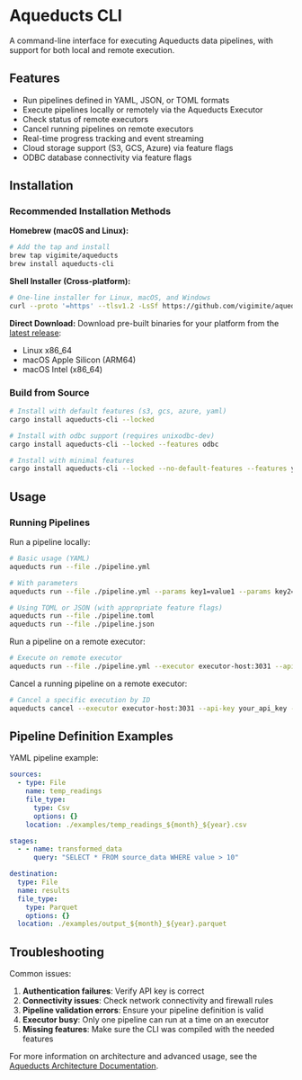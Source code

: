 # Aqueducts CLI

A command-line interface for executing Aqueducts data pipelines, with support for both local and remote execution.

## Features

- Run pipelines defined in YAML, JSON, or TOML formats
- Execute pipelines locally or remotely via the Aqueducts Executor
- Check status of remote executors
- Cancel running pipelines on remote executors
- Real-time progress tracking and event streaming
- Cloud storage support (S3, GCS, Azure) via feature flags
- ODBC database connectivity via feature flags

## Installation

### Recommended Installation Methods

**Homebrew (macOS and Linux):**
```bash
# Add the tap and install
brew tap vigimite/aqueducts
brew install aqueducts-cli
```

**Shell Installer (Cross-platform):**
```bash
# One-line installer for Linux, macOS, and Windows
curl --proto '=https' --tlsv1.2 -LsSf https://github.com/vigimite/aqueducts/releases/latest/download/aqueducts-installer.sh | sh
```

**Direct Download:**
Download pre-built binaries for your platform from the [latest release](https://github.com/vigimite/aqueducts/releases/latest):
- Linux x86_64
- macOS Apple Silicon (ARM64)  
- macOS Intel (x86_64)

### Build from Source

```bash
# Install with default features (s3, gcs, azure, yaml)
cargo install aqueducts-cli --locked

# Install with odbc support (requires unixodbc-dev)
cargo install aqueducts-cli --locked --features odbc

# Install with minimal features
cargo install aqueducts-cli --locked --no-default-features --features yaml
```

## Usage

### Running Pipelines

Run a pipeline locally:

```bash
# Basic usage (YAML)
aqueducts run --file ./pipeline.yml

# With parameters
aqueducts run --file ./pipeline.yml --params key1=value1 --params key2=value2

# Using TOML or JSON (with appropriate feature flags)
aqueducts run --file ./pipeline.toml
aqueducts run --file ./pipeline.json
```

Run a pipeline on a remote executor:

```bash
# Execute on remote executor
aqueducts run --file ./pipeline.yml --executor executor-host:3031 --api-key your_api_key
```

Cancel a running pipeline on a remote executor:

```bash
# Cancel a specific execution by ID
aqueducts cancel --executor executor-host:3031 --api-key your_api_key --execution-id abc-123
```

## Pipeline Definition Examples

YAML pipeline example:

```yaml
sources:
  - type: File
    name: temp_readings
    file_type:
      type: Csv
      options: {}
    location: ./examples/temp_readings_${month}_${year}.csv

stages:
  - - name: transformed_data
      query: "SELECT * FROM source_data WHERE value > 10"

destination:
  type: File
  name: results
  file_type:
    type: Parquet
    options: {}
  location: ./examples/output_${month}_${year}.parquet
```

## Troubleshooting

Common issues:

1. **Authentication failures**: Verify API key is correct
2. **Connectivity issues**: Check network connectivity and firewall rules
3. **Pipeline validation errors**: Ensure your pipeline definition is valid
4. **Executor busy**: Only one pipeline can run at a time on an executor
5. **Missing features**: Make sure the CLI was compiled with the needed features

For more information on architecture and advanced usage, see the [Aqueducts Architecture Documentation](../ARCHITECTURE.md).
